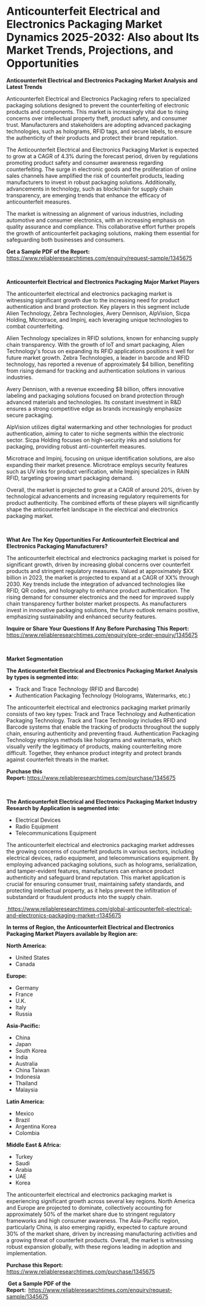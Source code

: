 <p><h1>Anticounterfeit Electrical and Electronics Packaging Market Dynamics 2025-2032: Also about Its Market Trends, Projections, and Opportunities</h1></p><p><strong>Anticounterfeit Electrical and Electronics Packaging Market Analysis and Latest Trends</strong></p>
<p><p>Anticounterfeit Electrical and Electronics Packaging refers to specialized packaging solutions designed to prevent the counterfeiting of electronic products and components. This market is increasingly vital due to rising concerns over intellectual property theft, product safety, and consumer trust. Manufacturers and stakeholders are adopting advanced packaging technologies, such as holograms, RFID tags, and secure labels, to ensure the authenticity of their products and protect their brand reputation.</p><p>The Anticounterfeit Electrical and Electronics Packaging Market is expected to grow at a CAGR of 4.3% during the forecast period, driven by regulations promoting product safety and consumer awareness regarding counterfeiting. The surge in electronic goods and the proliferation of online sales channels have amplified the risk of counterfeit products, leading manufacturers to invest in robust packaging solutions. Additionally, advancements in technology, such as blockchain for supply chain transparency, are emerging trends that enhance the efficacy of anticounterfeit measures.</p><p>The market is witnessing an alignment of various industries, including automotive and consumer electronics, with an increasing emphasis on quality assurance and compliance. This collaborative effort further propels the growth of anticounterfeit packaging solutions, making them essential for safeguarding both businesses and consumers.</p></p>
<p><strong>Get a Sample PDF of the Report:&nbsp;</strong> <a href="https://www.reliableresearchtimes.com/enquiry/request-sample/1345675?utm_campaign=3109&utm_medium=2&utm_source=Github&utm_content=ia&utm_term=19042025&utm_id=anticounterfeit-electrical-and-electronics-packaging">https://www.reliableresearchtimes.com/enquiry/request-sample/1345675</a></p>
<p>&nbsp;</p>
<p><strong>Anticounterfeit Electrical and Electronics Packaging Major Market Players</strong></p>
<p><p>The anticounterfeit electrical and electronics packaging market is witnessing significant growth due to the increasing need for product authentication and brand protection. Key players in this segment include Alien Technology, Zebra Technologies, Avery Dennison, AlpVision, Sicpa Holding, Microtrace, and Impinj, each leveraging unique technologies to combat counterfeiting.</p><p>Alien Technology specializes in RFID solutions, known for enhancing supply chain transparency. With the growth of IoT and smart packaging, Alien Technology's focus on expanding its RFID applications positions it well for future market growth. Zebra Technologies, a leader in barcode and RFID technology, has reported a revenue of approximately $4 billion, benefiting from rising demand for tracking and authentication solutions in various industries.</p><p>Avery Dennison, with a revenue exceeding $8 billion, offers innovative labeling and packaging solutions focused on brand protection through advanced materials and technologies. Its constant investment in R&D ensures a strong competitive edge as brands increasingly emphasize secure packaging.</p><p>AlpVision utilizes digital watermarking and other technologies for product authentication, aiming to cater to niche segments within the electronic sector. Sicpa Holding focuses on high-security inks and solutions for packaging, providing robust anti-counterfeit measures.</p><p>Microtrace and Impinj, focusing on unique identification solutions, are also expanding their market presence. Microtrace employs security features such as UV inks for product verification, while Impinj specializes in RAIN RFID, targeting growing smart packaging demand.</p><p>Overall, the market is projected to grow at a CAGR of around 20%, driven by technological advancements and increasing regulatory requirements for product authenticity. The combined efforts of these players will significantly shape the anticounterfeit landscape in the electrical and electronics packaging market.</p></p>
<p>&nbsp;</p>
<p><strong>What Are The Key Opportunities For Anticounterfeit Electrical and Electronics Packaging Manufacturers?</strong></p>
<p><p>The anticounterfeit electrical and electronics packaging market is poised for significant growth, driven by increasing global concerns over counterfeit products and stringent regulatory measures. Valued at approximately $XX billion in 2023, the market is projected to expand at a CAGR of XX% through 2030. Key trends include the integration of advanced technologies like RFID, QR codes, and holography to enhance product authentication. The rising demand for consumer electronics and the need for improved supply chain transparency further bolster market prospects. As manufacturers invest in innovative packaging solutions, the future outlook remains positive, emphasizing sustainability and enhanced security features.</p></p>
<p><strong>Inquire or Share Your Questions If Any Before Purchasing This Report:</strong> <a href="https://www.reliableresearchtimes.com/enquiry/pre-order-enquiry/1345675?utm_campaign=3109&utm_medium=2&utm_source=Github&utm_content=ia&utm_term=19042025&utm_id=anticounterfeit-electrical-and-electronics-packaging">https://www.reliableresearchtimes.com/enquiry/pre-order-enquiry/1345675</a></p>
<p>&nbsp;</p>
<p><strong>Market Segmentation</strong></p>
<p><strong>The Anticounterfeit Electrical and Electronics Packaging Market Analysis by types is segmented into:</strong></p>
<p><ul><li>Track and Trace Technology (RFID and Barcode)</li><li>Authentication Packaging Technology (Holograms, Watermarks, etc.)</li></ul></p>
<p><p>The anticounterfeit electrical and electronics packaging market primarily consists of two key types: Track and Trace Technology and Authentication Packaging Technology. Track and Trace Technology includes RFID and Barcode systems that enable the tracking of products throughout the supply chain, ensuring authenticity and preventing fraud. Authentication Packaging Technology employs methods like holograms and watermarks, which visually verify the legitimacy of products, making counterfeiting more difficult. Together, they enhance product integrity and protect brands against counterfeit threats in the market.</p></p>
<p><strong>Purchase this Report:&nbsp;</strong><a href="https://www.reliableresearchtimes.com/purchase/1345675?utm_campaign=3109&utm_medium=2&utm_source=Github&utm_content=ia&utm_term=19042025&utm_id=anticounterfeit-electrical-and-electronics-packaging">https://www.reliableresearchtimes.com/purchase/1345675</a></p>
<p>&nbsp;</p>
<p><strong>The Anticounterfeit Electrical and Electronics Packaging Market Industry Research by Application is segmented into:</strong></p>
<p><ul><li>Electrical Devices</li><li>Radio Equipment</li><li>Telecommunications Equipment</li></ul></p>
<p><p>The anticounterfeit electrical and electronics packaging market addresses the growing concerns of counterfeit products in various sectors, including electrical devices, radio equipment, and telecommunications equipment. By employing advanced packaging solutions, such as holograms, serialization, and tamper-evident features, manufacturers can enhance product authenticity and safeguard brand reputation. This market application is crucial for ensuring consumer trust, maintaining safety standards, and protecting intellectual property, as it helps prevent the infiltration of substandard or fraudulent products into the supply chain.</p></p>
<p><a href="https://www.reliableresearchtimes.com/global-anticounterfeit-electrical-and-electronics-packaging-market-r1345675?utm_campaign=3109&utm_medium=2&utm_source=Github&utm_content=ia&utm_term=19042025&utm_id=anticounterfeit-electrical-and-electronics-packaging">&nbsp;https://www.reliableresearchtimes.com/global-anticounterfeit-electrical-and-electronics-packaging-market-r1345675</a></p>
<p><strong>In terms of Region, the Anticounterfeit Electrical and Electronics Packaging Market Players available by Region are:</strong></p>
<p>
    <p> <strong> North America: </strong>
        <ul>
            <li>United States</li>
            <li>Canada</li>
        </ul>
        </p> 
    <p> <strong> Europe: </strong>
        <ul>
            <li>Germany</li>
            <li>France</li>
            <li>U.K.</li>
            <li>Italy</li>
            <li>Russia</li>
        </ul>
        </p> 
    <p> <strong> Asia-Pacific: </strong>
        <ul>
            <li>China</li>
            <li>Japan</li>
            <li>South Korea</li>
            <li>India</li>
            <li>Australia</li>
            <li>China Taiwan</li>
            <li>Indonesia</li>
            <li>Thailand</li>
            <li>Malaysia</li>
        </ul>
        </p> 
    <p> <strong> Latin America: </strong>
        <ul>
            <li>Mexico</li>
            <li>Brazil</li>
            <li>Argentina Korea</li>
            <li>Colombia</li>
        </ul>
        </p> 
    <p> <strong> Middle East & Africa: </strong>
        <ul>
            <li>Turkey</li>
            <li>Saudi</li>
            <li>Arabia</li>
            <li>UAE</li>
            <li>Korea</li>
        </ul>
    </p>
    </p>
<p><p>The anticounterfeit electrical and electronics packaging market is experiencing significant growth across several key regions. North America and Europe are projected to dominate, collectively accounting for approximately 50% of the market share due to stringent regulatory frameworks and high consumer awareness. The Asia-Pacific region, particularly China, is also emerging rapidly, expected to capture around 30% of the market share, driven by increasing manufacturing activities and a growing threat of counterfeit products. Overall, the market is witnessing robust expansion globally, with these regions leading in adoption and implementation.</p></p>
<p><strong>Purchase this Report: </strong><a href="https://www.reliableresearchtimes.com/purchase/1345675?utm_campaign=3109&utm_medium=2&utm_source=Github&utm_content=ia&utm_term=19042025&utm_id=anticounterfeit-electrical-and-electronics-packaging">https://www.reliableresearchtimes.com/purchase/1345675</a></p>
<p>&nbsp;<strong>Get a Sample PDF of the Report:&nbsp;&nbsp;</strong><a href="https://www.reliableresearchtimes.com/enquiry/request-sample/1345675?utm_campaign=3109&utm_medium=2&utm_source=Github&utm_content=ia&utm_term=19042025&utm_id=anticounterfeit-electrical-and-electronics-packaging">https://www.reliableresearchtimes.com/enquiry/request-sample/1345675</a></p>
<p><strong></strong></p>
<p><p></p><p></p><p></p></p>